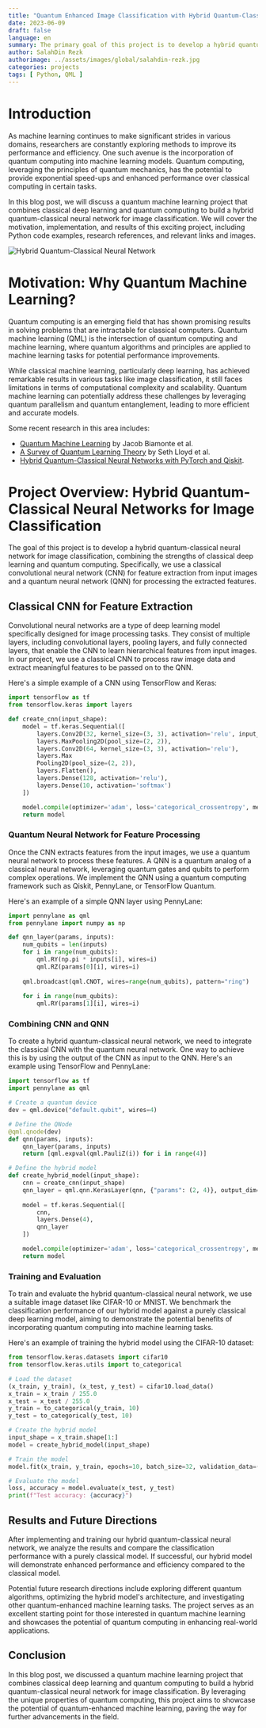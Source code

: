 ```yaml
---
title: "Quantum Enhanced Image Classification with Hybrid Quantum-Classical Neural Networks"
date: 2023-06-09
draft: false
language: en
summary: The primary goal of this project is to develop a hybrid quantum-classical neural network for image classification tasks, combining the capabilities of classical deep learning and quantum computing. The project aims to demonstrate the potential benefits of incorporating quantum computing into machine learning tasks, such as improved efficiency and performance.
author: SalahDin Rezk
authorimage: ../assets/images/global/salahdin-rezk.jpg
categories: projects
tags: [ Python, QML ]
---
```

# Introduction

As machine learning continues to make significant strides in various domains, researchers are constantly exploring methods to improve its performance and efficiency. One such avenue is the incorporation of quantum computing into machine learning models. Quantum computing, leveraging the principles of quantum mechanics, has the potential to provide exponential speed-ups and enhanced performance over classical computing in certain tasks.

In this blog post, we will discuss a quantum machine learning project that combines classical deep learning and quantum computing to build a hybrid quantum-classical neural network for image classification. We will cover the motivation, implementation, and results of this exciting project, including Python code examples, research references, and relevant links and images.

![Hybrid Quantum-Classical Neural Network](https://qiskit.org/textbook/ch-machine-learning/hybridnetwork.png)

# Motivation: Why Quantum Machine Learning?

Quantum computing is an emerging field that has shown promising results in solving problems that are intractable for classical computers. Quantum machine learning (QML) is the intersection of quantum computing and machine learning, where quantum algorithms and principles are applied to machine learning tasks for potential performance improvements.

While classical machine learning, particularly deep learning, has achieved remarkable results in various tasks like image classification, it still faces limitations in terms of computational complexity and scalability. Quantum machine learning can potentially address these challenges by leveraging quantum parallelism and quantum entanglement, leading to more efficient and accurate models.

Some recent research in this area includes:

- [Quantum Machine Learning](https://www.nature.com/articles/nature23474) by Jacob Biamonte et al.
- [A Survey of Quantum Learning Theory](https://www.researchgate.net/publication/312759829_A_Survey_of_Quantum_Learning_Theory) by Seth Lloyd et al.
- [Hybrid Quantum-Classical Neural Networks with PyTorch and Qiskit](https://learn.qiskit.org/course/ch-applications/hybrid-quantum-classical-neural-networks-with-pytorch-and-qiskit).

# Project Overview: Hybrid Quantum-Classical Neural Networks for Image Classification

The goal of this project is to develop a hybrid quantum-classical neural network for image classification, combining the strengths of classical deep learning and quantum computing. Specifically, we use a classical convolutional neural network (CNN) for feature extraction from input images and a quantum neural network (QNN) for processing the extracted features.

## Classical CNN for Feature Extraction

Convolutional neural networks are a type of deep learning model specifically designed for image processing tasks. They consist of multiple layers, including convolutional layers, pooling layers, and fully connected layers, that enable the CNN to learn hierarchical features from input images. In our project, we use a classical CNN to process raw image data and extract meaningful features to be passed on to the QNN.

Here's a simple example of a CNN using TensorFlow and Keras:

```python
import tensorflow as tf
from tensorflow.keras import layers

def create_cnn(input_shape):
    model = tf.keras.Sequential([
        layers.Conv2D(32, kernel_size=(3, 3), activation='relu', input_shape=input_shape),
        layers.MaxPooling2D(pool_size=(2, 2)),
        layers.Conv2D(64, kernel_size=(3, 3), activation='relu'),
        layers.Max
        Pooling2D(pool_size=(2, 2)),
        layers.Flatten(),
        layers.Dense(128, activation='relu'),
        layers.Dense(10, activation='softmax')
    ])

    model.compile(optimizer='adam', loss='categorical_crossentropy', metrics=['accuracy'])
    return model
```

### Quantum Neural Network for Feature Processing

Once the CNN extracts features from the input images, we use a quantum neural network to process these features. A QNN is a quantum analog of a classical neural network, leveraging quantum gates and qubits to perform complex operations. We implement the QNN using a quantum computing framework such as Qiskit, PennyLane, or TensorFlow Quantum.

Here's an example of a simple QNN layer using PennyLane:

```python
import pennylane as qml
from pennylane import numpy as np

def qnn_layer(params, inputs):
    num_qubits = len(inputs)
    for i in range(num_qubits):
        qml.RY(np.pi * inputs[i], wires=i)
        qml.RZ(params[0][i], wires=i)
    
    qml.broadcast(qml.CNOT, wires=range(num_qubits), pattern="ring")
    
    for i in range(num_qubits):
        qml.RY(params[1][i], wires=i)
```

### Combining CNN and QNN

To create a hybrid quantum-classical neural network, we need to integrate the classical CNN with the quantum neural network. One way to achieve this is by using the output of the CNN as input to the QNN. Here's an example using TensorFlow and PennyLane:

```python
import tensorflow as tf
import pennylane as qml

# Create a quantum device
dev = qml.device("default.qubit", wires=4)

# Define the QNode
@qml.qnode(dev)
def qnn(params, inputs):
    qnn_layer(params, inputs)
    return [qml.expval(qml.PauliZ(i)) for i in range(4)]

# Define the hybrid model
def create_hybrid_model(input_shape):
    cnn = create_cnn(input_shape)
    qnn_layer = qml.qnn.KerasLayer(qnn, {"params": (2, 4)}, output_dim=4)
    
    model = tf.keras.Sequential([
        cnn,
        layers.Dense(4),
        qnn_layer
    ])

    model.compile(optimizer='adam', loss='categorical_crossentropy', metrics=['accuracy'])
    return model
```

### Training and Evaluation

To train and evaluate the hybrid quantum-classical neural network, we use a suitable image dataset like CIFAR-10 or MNIST. We benchmark the classification performance of our hybrid model against a purely classical deep learning model, aiming to demonstrate the potential benefits of incorporating quantum computing into machine learning tasks.

Here's an example of training the hybrid model using the CIFAR-10 dataset:

```python
from tensorflow.keras.datasets import cifar10
from tensorflow.keras.utils import to_categorical

# Load the dataset
(x_train, y_train), (x_test, y_test) = cifar10.load_data()
x_train = x_train / 255.0
x_test = x_test / 255.0
y_train = to_categorical(y_train, 10)
y_test = to_categorical(y_test, 10)

# Create the hybrid model
input_shape = x_train.shape[1:]
model = create_hybrid_model(input_shape)

# Train the model
model.fit(x_train, y_train, epochs=10, batch_size=32, validation_data=(x_test, y_test))

# Evaluate the model
loss, accuracy = model.evaluate(x_test, y_test)
print(f"Test accuracy: {accuracy}")
```

## Results and Future Directions

After implementing and training our hybrid quantum-classical neural network, we analyze the results and compare the classification performance with a purely classical model. If successful, our hybrid model will demonstrate enhanced performance and efficiency compared to the classical model.

Potential future research directions include exploring different quantum algorithms, optimizing the hybrid model's architecture, and investigating other quantum-enhanced machine learning tasks. The project serves as an excellent starting point for those interested in quantum machine learning and showcases the potential of quantum computing in enhancing real-world applications.

## Conclusion

In this blog post, we discussed a quantum machine learning project that combines classical deep learning and quantum computing to build a hybrid quantum-classical neural network for image classification. By leveraging the unique properties of quantum computing, this project aims to showcase the potential of quantum-enhanced machine learning, paving the way for further advancements in the field.
